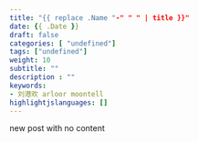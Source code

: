 ```yaml
---
title: "{{ replace .Name "-" " " | title }}"
date: {{ .Date }}
draft: false
categories: [ "undefined"]
tags: ["undefined"]
weight: 10
subtitle: ""
description : ""
keywords:
- 刘港欢 arloor moontell
highlightjslanguages: []
---
```


new post with no content